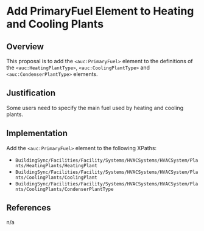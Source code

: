 # Add PrimaryFuel Element to Heating and Cooling Plants

## Overview

This proposal is to add the `<auc:PrimaryFuel>` element to the definitions of the `<auc:HeatingPlantType>`, `<auc:CoolingPlantType>` and `<auc:CondenserPlantType>` elements.

## Justification

Some users need to specify the main fuel used by heating and cooling plants.

## Implementation

Add the `<auc:PrimaryFuel>` element to the following XPaths:

- `BuildingSync/Facilities/Facility/Systems/HVACSystems/HVACSystem/Plants/HeatingPlants/HeatingPlant`
- `BuildingSync/Facilities/Facility/Systems/HVACSystems/HVACSystem/Plants/CoolingPlants/CoolingPlant`
- `BuildingSync/Facilities/Facility/Systems/HVACSystems/HVACSystem/Plants/CoolingPlants/CondenserPlantType`

## References

n/a

